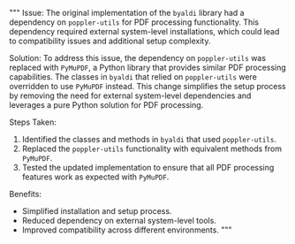 """
Issue:
The original implementation of the `byaldi` library had a dependency on `poppler-utils` for PDF processing functionality. This dependency required external system-level installations, which could lead to compatibility issues and additional setup complexity.

Solution:
To address this issue, the dependency on `poppler-utils` was replaced with `PyMuPDF`, a Python library that provides similar PDF processing capabilities. The classes in `byaldi` that relied on `poppler-utils` were overridden to use `PyMuPDF` instead. This change simplifies the setup process by removing the need for external system-level dependencies and leverages a pure Python solution for PDF processing.

Steps Taken:
1. Identified the classes and methods in `byaldi` that used `poppler-utils`.
2. Replaced the `poppler-utils` functionality with equivalent methods from `PyMuPDF`.
3. Tested the updated implementation to ensure that all PDF processing features work as expected with `PyMuPDF`.

Benefits:
- Simplified installation and setup process.
- Reduced dependency on external system-level tools.
- Improved compatibility across different environments.
"""